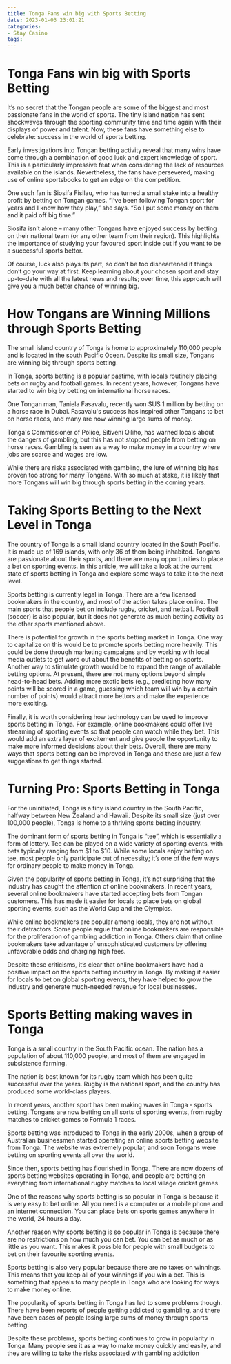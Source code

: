 ```yaml
---
title: Tonga Fans win big with Sports Betting
date: 2023-01-03 23:01:21
categories:
- Stay Casino
tags:
---
```



#  Tonga Fans win big with Sports Betting

It’s no secret that the Tongan people are some of the biggest and most passionate fans in the world of sports. The tiny island nation has sent shockwaves through the sporting community time and time again with their displays of power and talent. Now, these fans have something else to celebrate: success in the world of sports betting.

Early investigations into Tongan betting activity reveal that many wins have come through a combination of good luck and expert knowledge of sport. This is a particularly impressive feat when considering the lack of resources available on the islands. Nevertheless, the fans have persevered, making use of online sportsbooks to get an edge on the competition.

One such fan is Siosifa Fisilau, who has turned a small stake into a healthy profit by betting on Tongan games. “I’ve been following Tongan sport for years and I know how they play,” she says. “So I put some money on them and it paid off big time.”

Siosifa isn’t alone – many other Tongans have enjoyed success by betting on their national team (or any other team from their region). This highlights the importance of studying your favoured sport inside out if you want to be a successful sports bettor.

Of course, luck also plays its part, so don’t be too disheartened if things don’t go your way at first. Keep learning about your chosen sport and stay up-to-date with all the latest news and results; over time, this approach will give you a much better chance of winning big.

#  How Tongans are Winning Millions through Sports Betting

The small island country of Tonga is home to approximately 110,000 people and is located in the south Pacific Ocean. Despite its small size, Tongans are winning big through sports betting.

In Tonga, sports betting is a popular pastime, with locals routinely placing bets on rugby and football games. In recent years, however, Tongans have started to win big by betting on international horse races.

One Tongan man, Taniela Fasavalu, recently won $US 1 million by betting on a horse race in Dubai. Fasavalu's success has inspired other Tongans to bet on horse races, and many are now winning large sums of money.

Tonga's Commissioner of Police, Sitiveni Qiliho, has warned locals about the dangers of gambling, but this has not stopped people from betting on horse races. Gambling is seen as a way to make money in a country where jobs are scarce and wages are low.

While there are risks associated with gambling, the lure of winning big has proven too strong for many Tongans. With so much at stake, it is likely that more Tongans will win big through sports betting in the coming years.

#  Taking Sports Betting to the Next Level in Tonga

The country of Tonga is a small island country located in the South Pacific. It is made up of 169 islands, with only 36 of them being inhabited. Tongans are passionate about their sports, and there are many opportunities to place a bet on sporting events. In this article, we will take a look at the current state of sports betting in Tonga and explore some ways to take it to the next level.

Sports betting is currently legal in Tonga. There are a few licensed bookmakers in the country, and most of the action takes place online. The main sports that people bet on include rugby, cricket, and netball. Football (soccer) is also popular, but it does not generate as much betting activity as the other sports mentioned above.

There is potential for growth in the sports betting market in Tonga. One way to capitalize on this would be to promote sports betting more heavily. This could be done through marketing campaigns and by working with local media outlets to get word out about the benefits of betting on sports. Another way to stimulate growth would be to expand the range of available betting options. At present, there are not many options beyond simple head-to-head bets. Adding more exotic bets (e.g., predicting how many points will be scored in a game, guessing which team will win by a certain number of points) would attract more bettors and make the experience more exciting.

Finally, it is worth considering how technology can be used to improve sports betting in Tonga. For example, online bookmakers could offer live streaming of sporting events so that people can watch while they bet. This would add an extra layer of excitement and give people the opportunity to make more informed decisions about their bets. Overall, there are many ways that sports betting can be improved in Tonga and these are just a few suggestions to get things started.

#  Turning Pro: Sports Betting in Tonga

For the uninitiated, Tonga is a tiny island country in the South Pacific, halfway between New Zealand and Hawaii. Despite its small size (just over 100,000 people), Tonga is home to a thriving sports betting industry.

The dominant form of sports betting in Tonga is “tee”, which is essentially a form of lottery. Tee can be played on a wide variety of sporting events, with bets typically ranging from $1 to $10. While some locals enjoy betting on tee, most people only participate out of necessity; it’s one of the few ways for ordinary people to make money in Tonga.

Given the popularity of sports betting in Tonga, it’s not surprising that the industry has caught the attention of online bookmakers. In recent years, several online bookmakers have started accepting bets from Tongan customers. This has made it easier for locals to place bets on global sporting events, such as the World Cup and the Olympics.

While online bookmakers are popular among locals, they are not without their detractors. Some people argue that online bookmakers are responsible for the proliferation of gambling addiction in Tonga. Others claim that online bookmakers take advantage of unsophisticated customers by offering unfavorable odds and charging high fees.

Despite these criticisms, it’s clear that online bookmakers have had a positive impact on the sports betting industry in Tonga. By making it easier for locals to bet on global sporting events, they have helped to grow the industry and generate much-needed revenue for local businesses.

#  Sports Betting making waves in Tonga

Tonga is a small country in the South Pacific ocean. The nation has a population of about 110,000 people, and most of them are engaged in subsistence farming.

The nation is best known for its rugby team which has been quite successful over the years. Rugby is the national sport, and the country has produced some world-class players.

In recent years, another sport has been making waves in Tonga - sports betting. Tongans are now betting on all sorts of sporting events, from rugby matches to cricket games to Formula 1 races.

Sports betting was introduced to Tonga in the early 2000s, when a group of Australian businessmen started operating an online sports betting website from Tonga. The website was extremely popular, and soon Tongans were betting on sporting events all over the world.

Since then, sports betting has flourished in Tonga. There are now dozens of sports betting websites operating in Tonga, and people are betting on everything from international rugby matches to local village cricket games.

One of the reasons why sports betting is so popular in Tonga is because it is very easy to bet online. All you need is a computer or a mobile phone and an internet connection. You can place bets on sports games anywhere in the world, 24 hours a day.

Another reason why sports betting is so popular in Tonga is because there are no restrictions on how much you can bet. You can bet as much or as little as you want. This makes it possible for people with small budgets to bet on their favourite sporting events.

Sports betting is also very popular because there are no taxes on winnings. This means that you keep all of your winnings if you win a bet. This is something that appeals to many people in Tonga who are looking for ways to make money online.

The popularity of sports betting in Tonga has led to some problems though. There have been reports of people getting addicted to gambling, and there have been cases of people losing large sums of money through sports betting.

Despite these problems, sports betting continues to grow in popularity in Tonga. Many people see it as a way to make money quickly and easily, and they are willing to take the risks associated with gambling addiction
